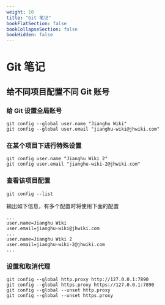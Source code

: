 ```yaml
---
weight: 10
title: "Git 笔记"
bookFlatSection: false
bookCollapseSection: false
bookHidden: false
---
```


# Git 笔记

## 给不同项目配置不同 Git 账号

### 给 Git 设置全局账号

```shell
git config --global user.name "Jianghu Wiki"
git config --global user.email "jianghu-wiki@jhwiki.com"
```

### 在某个项目下进行特殊设置

```shell
git config user.name "Jianghu Wiki 2"
git config user.email "jianghu-wiki-2@jhwiki.com"
```

### 查看该项目配置

```shell
git config --list
```

输出如下信息，有多个配置时将使用下面的配置

```shell
...
user.name=Jianghu Wiki
user.email=jianghu-wiki@jhwiki.com
...
user.name=Jianghu Wiki 2
user.email=jianghu-wiki-2@jhwiki.com
...
```

### 设置和取消代理
```shell
git config --global http.proxy http://127.0.0.1:7890
git config --global https.proxy https://127.0.0.1:7890
git config --global --unset http.proxy
git config --global --unset https.proxy
```
